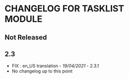 # CHANGELOG FOR TASKLIST MODULE

## Not Released

## 2.3
- FIX : en_US translation - *19/04/2021* - 2.3.1
- No changelog up to this point
